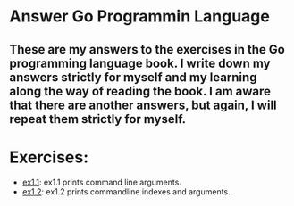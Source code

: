 # Answer Go Programmin Language

## These are my answers to the exercises in the Go programming language book. I write down my answers strictly for myself and my learning along the way of reading the book. I am aware that there are another answers, but again, I will repeat them strictly for myself.

# Exercises:

- [ex1.1](ex1.1): ex1.1 prints command line arguments.
- [ex1.2](ex1.2): ex1.2 prints commandline indexes and arguments.
